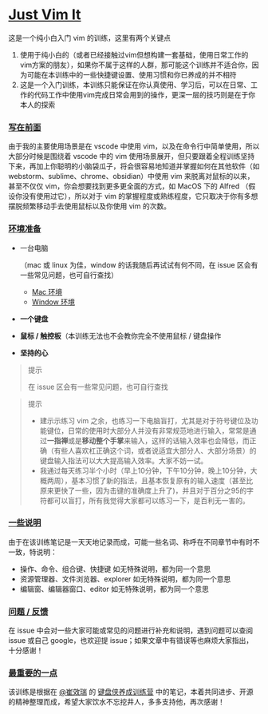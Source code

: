 # [Just Vim It](./index.md#just-vim-it)

这是一个纯小白入门 vim 的训练，这里有两个关键点

1. 使用于纯小白的（或者已经接触过vim但想构建一套基础，使用日常工作的vim方案的朋友），如果你不属于这样的人群，那可能这个训练并不适合你，因为可能在本训练中的一些快捷键设置、使用习惯和你已养成的并不相符
2. 这是一个入门训练，本训练只能保证在你认真使用、学习后，可以在日常、工作的代码工作中使用vim完成日常会用到的操作，更深一层的技巧则是在于你本人的探索

### [写在前面](./index.md#写在前面)

由于我的主要使用场景是在 vscode 中使用 vim，以及在命令行中简单使用，所以大部分时候是围绕着 vscode 中的 vim 使用场景展开，但只要跟着全程训练坚持下来，再加上你聪明的小脑袋瓜子，将会很容易地知道并掌握如何在其他软件（如 webstorm、sublime、chrome、obsidian）中使用 vim 来脱离对鼠标的以来，甚至不仅仅 vim，你会想要找到更多更全面的方式，如 MacOS 下的 Alfred （假设你没有使用过它），所以对于 vim 的掌握程度或熟练程度，它只取决于你有多想摆脱频繁移动手去使用鼠标以及你使用 vim 的次数。

### [环境准备](./index.md#环境准备)

- 一台电脑

  （mac 或 linux 为佳，window 的话我随后再试试有何不同，在 issue 区会有一些常见问题，也可自行查找）

  - [Mac 环境](./for-mac.md)
  - [Window 环境](./for-window.md)

- **一个键盘**

- **鼠标 / 触控板**（本训练无法也不会教你完全不使用鼠标 / 键盘操作

- **坚持的心**

> 提示
>
> 在 issue 区会有一些常见问题，也可自行查找
>

> 提示
>
> - 建示示练习 vim 之余，也练习一下电脑盲打，尤其是对于符号键位及功能键位，日常的使用时大部分人并没有非常规范地进行输入，常常是通过**一指禅**或是**移动整个手掌**来输入，这样的话输入效率也会降低，而正确（有些人喜欢杠正确这个词，或者说适宜大部分人、大部分场景）的键盘输入指法可以大大提高输入效率。大家不妨一试。
> - 我通过每天练习半个小时（早上10分钟，下午10分钟，晚上10分钟，大概两周），基本习惯了新的指法，且基本恢复原有的输入速度（甚至比原来更快了一些，因为击键的准确度上升了)，并且对于百分之95的字符都可以盲打，所有我觉得大家都可以练习一下，是百利无一害的。
>

### [一些说明](./index.md#一些说明)

由于在该训练笔记是一天天地记录而成，可能一些名词、称呼在不同章节中有时不一致，特说明：

- 操作、命令、组合键、快捷键 如无特殊说明，都为同一个意思
- 资源管理器、文件浏览器、explorer 如无特殊说明，都为同一个意思
- 编辑窗、编辑器窗口、editor 如无特殊说明，都为同一个意思

### [问题 / 反馈](./index.md#问题-反馈)

在 issue 中会对一些大家可能或常见的问题进行补充和说明，遇到问题可以查阅 issue 或自己 google，也欢迎提 issue；如果文章中有错误等也麻烦大家指出，十分感谢！

### [最重要的一点](./index.md#最重要的一点)

该训练是根据在 [@崔效瑞](https://github.com/cuixiaorui) 的 [键盘侠养成训练营](https://appewiejl9g3764.h5.xiaoeknow.com/p/course/ecourse/course_28y3lTEa0pnA2HVLtZiz1vQ2kH4) 中的笔记，本着共同进步、开源的精神整理而成，希望大家饮水不忘挖井人，多多支持他，再次感谢！